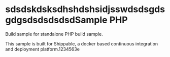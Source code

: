 sdsdskdsksdhshdshsidjsswdsdsgdsgdgsdsdsdsdsdSample PHP
===============

Build sample for standalone PHP build sample.

This sample is built for Shippable, a docker based continuous integration and deployment platform.1234563e
